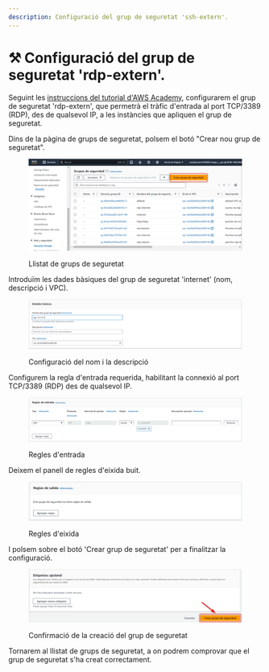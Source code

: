 ```yaml
---
description: Configuració del grup de seguretat 'ssh-extern'.
---
```


# ⚒ Configuració del grup de seguretat 'rdp-extern'.

Seguint les [instruccions del tutorial d'AWS Academy](./), configurarem el grup de seguretat 'rdp-extern', que permetrà el tràfic d'entrada al port TCP/3389 (RDP), des de qualsevol IP, a les instàncies que apliquen el grup de seguretat.&#x20;

Dins de la pàgina de grups de seguretat, polsem el botó "Crear nou grup de seguretat".

<figure><img src="../../.gitbook/assets/image (146).png" alt=""><figcaption><p>Llistat de grups de seguretat</p></figcaption></figure>

Introduïm les dades bàsiques del grup de seguretat 'internet' (nom, descripció i VPC).

<figure><img src="../../.gitbook/assets/image (156).png" alt=""><figcaption><p>Configuració del nom i la descripció</p></figcaption></figure>

Configurem la regla d'entrada requerida, habilitant la connexió al port TCP/3389 (RDP) des de qualsevol IP.

<figure><img src="../../.gitbook/assets/image (157).png" alt=""><figcaption><p>Regles d'entrada</p></figcaption></figure>

Deixem el panell de regles d'eixida buit.

<figure><img src="../../.gitbook/assets/image (153).png" alt=""><figcaption><p>Regles d'eixida</p></figcaption></figure>

I polsem sobre el botó 'Crear grup de seguretat' per a finalitzar la configuració.&#x20;

<figure><img src="../../.gitbook/assets/image (150).png" alt=""><figcaption><p>Confirmació de la creació del grup de seguretat</p></figcaption></figure>

Tornarem al llistat de grups de seguretat, a on podrem comprovar que el grup de seguretat s'ha creat correctament.













